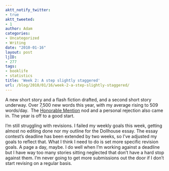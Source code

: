 ```yaml
---
aktt_notify_twitter:
- true
aktt_tweeted:
- 1
author: Adam
categories:
- Uncategorized
- Writing
date: "2010-01-16"
layout: post
ljID:
- 277
tags:
- booklife
- statistics
title: 'Week 2: A step slightly staggered'
url: /blog/2010/01/16/week-2-a-step-slightly-staggered/
---
```

A new short story and a flash fiction drafted, and a second short story underway. Over 7,500 new words this year, with my average rising to 509 words/day.  The [Honorable Mention](1) nod and a personal rejection also came in. The year is off to a good start.

I&#8217;m still struggling with revisions. I failed my weekly goals this week, getting almost no editing done nor my outline for the Dollhouse essay. The essay contest&#8217;s deadline has been extended by two weeks, so I&#8217;ve adjusted my goals to reflect that. What I think I need to do is set more specific revision goals. A page a day, maybe. I do well when I&#8217;m working against a deadline but I have way too many stories sitting neglected that don&#8217;t have a hard stop against them. I&#8217;m never going to get more submissions out the door if I don&#8217;t start revising on a regular basis.

 [1]: http://www.adamisrael.com/blog/2010/01/14/writers-of-the-future-honorable-mention/
